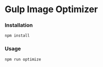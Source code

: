 # Gulp Image Optimizer

### Installation
```bash
npm install
```

### Usage
```bash
npm run optimize
```
